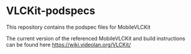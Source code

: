 VLCKit-podspecs
===============

This repository contains the podspec files for MobileVLCKit 

The current version of the referenced MobileVLCKit and build instructions can be found here https://wiki.videolan.org/VLCKit/

